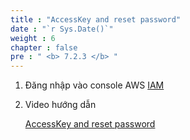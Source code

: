 ```yaml
---
title : "AccessKey and reset password"
date : "`r Sys.Date()`"
weight : 6
chapter : false
pre : " <b> 7.2.3 </b> "
---
```



1. Đăng nhập vào console AWS [IAM](https://console.aws.amazon.com/)
2. Video hướng dẫn
 
    [AccessKey and reset password](https://youtu.be/yjkGEjkvCI8)




 